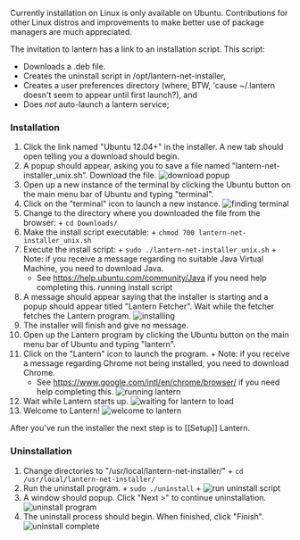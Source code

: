 Currently installation on Linux is only available on Ubuntu. Contributions for other Linux distros and improvements to make better use of package managers are much appreciated.

The invitation to lantern has a link to an installation script. This script:

  + Downloads a .deb file.
  + Creates the uninstall script in /opt/lantern-net-installer,
  + Creates a user preferences directory (where, BTW, 'cause ~/.lantern
    doesn't seem to appear until first launch?), and
  + Does _not_ auto-launch a lantern service; 

### Installation

  1. Click the link named "Ubuntu 12.04+" in the installer. A new tab should open telling you a download should begin.
  2. A popup should appear, asking you to save a file named "lantern-net-installer_unix.sh". Download the file.
  ![download popup](http://i.imgur.com/justLyz.png)
  3. Open up a new instance of the terminal by clicking the Ubuntu button on the main menu bar of Ubuntu and typing "terminal".
  4. Click on the "terminal" icon to launch a new instance.
  ![finding terminal](http://i.imgur.com/AGo6Hve.png)
  5. Change to the directory where you downloaded the file from the browser:
    + `cd Downloads/`
  6. Make the install script executable:
    + `chmod 700 lantern-net-installer_unix.sh`
  7. Execute the install script:
    + `sudo ./lantern-net-installer_unix.sh`
    + Note: if you receive a message regarding no suitable Java Virtual Machine, you need to download Java.
      + See https://help.ubuntu.com/community/Java if you need help completing this.
running install script
  8. A message should appear saying that the installer is starting and a popup should appear titled "Lantern Fetcher". Wait while the fetcher fetches the Lantern program.
  ![installing](http://i.imgur.com/S2hBiEY.png)
  9. The installer will finish and give no message.
  10. Open up the Lantern program by clicking the Ubuntu button on the main menu bar of Ubuntu and typing "lantern".
  11. Click on the "Lantern" icon to launch the program.
    + Note: if you receive a message regarding Chrome not being installed, you need to download Chrome.
      + See https://www.google.com/intl/en/chrome/browser/ if you need help completing this.
![running lantern](http://i.imgur.com/pbBc1Rg.png)
  12. Wait while Lantern starts up.
  ![waiting for lantern to load](http://i.imgur.com/6m3gh25.png)
  13.  Welcome to Lantern!
  ![welcome to lantern](http://i.imgur.com/nnXoFjr.png)

After you've run the installer the next step is to [[Setup]] Lantern.

### Uninstallation

  1. Change directories to "/usr/local/lantern-net-installer/"
    + `cd /usr/local/lantern-net-installer/`
  2. Run the uninstall program.
    + `sudo ./uninstall`
    + ![run uninstall script](http://i.imgur.com/PW3hiCF.png)
  3. A window should popup.  Click "Next >" to continue uninstallation.
  ![uninstall program](http://i.imgur.com/PuEPZrB.png)
  4. The uninstall process should begin.  When finished, click "Finish".
  ![uninstall complete](http://i.imgur.com/7XZayjD.png)

